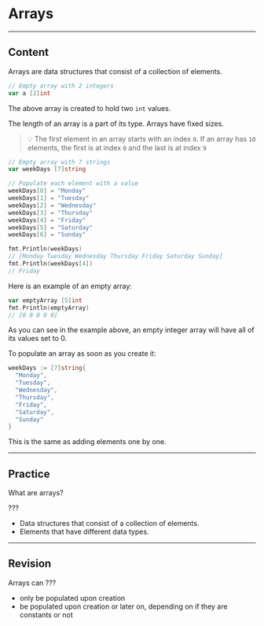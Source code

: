 ﻿---
author: Stefan-Stojanovic

aspects:
  - workout

type: normal

category: how-to

---

# Arrays

---
## Content

Arrays are data structures that consist of a collection of elements. 

```go
// Empty array with 2 integers
var a [2]int
```

The above array is created to hold two `int` values.

The length of an array is a part of its type. Arrays have fixed sizes.

> 💡 The first element in an array starts with an index `0`. If an array has `10` elements, the first is at index `0` and the last is at index `9`

```go
// Empty array with 7 strings
var weekDays [7]string

// Populate each element with a value
weekDays[0] = "Monday"
weekDays[1] = "Tuesday"
weekDays[2] = "Wednesday"
weekDays[3] = "Thursday"
weekDays[4] = "Friday"
weekDays[5] = "Saturday"
weekDays[6] = "Sunday"

fmt.Println(weekDays)
// [Monday Tuesday Wednesday Thursday Friday Saturday Sunday]
fmt.Println(weekDays[4])
// Friday
```

Here is an example of an empty array:
```go
var emptyArray [5]int
fmt.Println(emptyArray)
// [0 0 0 0 0]
```

As you can see in the example above, an empty integer array will have all of its values set to 0.

To populate an array as soon as you create it:
```go
weekDays := [7]string{
  "Monday",
  "Tuesday",
  "Wednesday",
  "Thursday",
  "Friday",
  "Saturday",
  "Sunday"
}
```
This is the same as adding elements one by one.

---
## Practice

What are arrays?

???

- Data structures that consist of a collection of elements.
- Elements that have different data types.

---
## Revision

Arrays can ???

- only be populated upon creation
- be populated upon creation or later on, depending on if they are constants or not